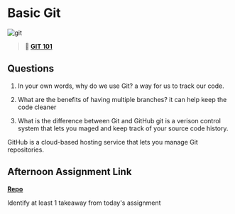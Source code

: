 # Basic Git

![git](https://git-scm.com/images/branching-illustration@2x.png)

> **📖 [GIT 101](https://codeworksacademy.com/fs-student-guide/resources/wk1/01-GIT)**

## Questions

1. In your own words, why do we use Git?
a way for us to track our code. 

2. What are the benefits of having multiple branches?
it can help keep the code cleaner 

3. What is the difference between Git and GitHub
git is a verison control system that lets you maged and keep track of your source code history. 

GitHub is a cloud-based hosting service that lets you manage Git repositories.
## Afternoon Assignment Link

**[Repo](https://github.com/Avillegas419/fs-journal)** 

Identify at least 1 takeaway from today's assignment
